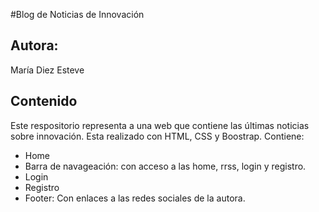 #Blog de Noticias de Innovación

## Autora:
María Diez Esteve

## Contenido
Este respositorio representa a una web que contiene las últimas noticias sobre innovación. 
Esta realizado con HTML, CSS y Boostrap.
Contiene:

* Home
* Barra de navageación: con acceso a las home, rrss, login y registro.
* Login
* Registro
* Footer: Con enlaces a las redes sociales de la autora.
